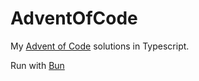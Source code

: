 # AdventOfCode
My [Advent of Code](https://adventofcode.com/) solutions in Typescript.

Run with [Bun](https://bun.sh)
